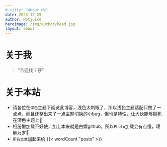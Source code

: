 ```yaml
---
# title: "About Me"
date: 2023-12-25
author: Hotjuice
heroimage: /img/author/head.jpg
layout: about
---
```

# 关于我
> "苦逼找工仔"
# 关于本站
<!-- {{<headmap>}} -->
* 请各位在`深色`主题下阅览此博客，浅色太刺眼了，所以浅色主题适配只做了一点点，而且还整出来了一点主题切换的小bug，但也是特性，让大伙能够锁死在深色主题上🤗
* 相册懒加载不好使，加上本来就是白嫖github，所以`Photo`加载会有点慢，理解万岁🙂
* `所有文章`加起来约 {{< wordCount "posts" >}}

